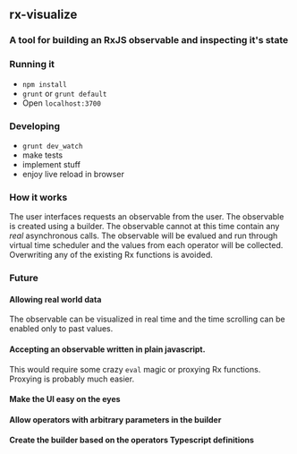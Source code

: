 ## rx-visualize

### A tool for building an RxJS observable and inspecting it's state 

### Running it

* `npm install`
* `grunt` or `grunt default`
* Open `localhost:3700`

### Developing
* `grunt dev_watch`
* make tests
* implement stuff
* enjoy live reload in browser


### How it works

The user interfaces requests an observable from the user.
The observable is created using a builder.
The observable cannot at this time contain any *real* asynchronous calls.
The observable will be evalued and run through virtual time scheduler and the 
values from each operator will be collected.
Overwriting any of the existing Rx functions is avoided.


### Future

#### Allowing real world data

The observable can be visualized in real time
and the time scrolling can be enabled only to past values.

#### Accepting an observable written in plain javascript.

This would require some crazy `eval` magic or proxying Rx functions.
Proxying is probably much easier.

#### Make the UI easy on the eyes

#### Allow operators with arbitrary parameters in the builder

#### Create the builder based on the operators Typescript definitions
